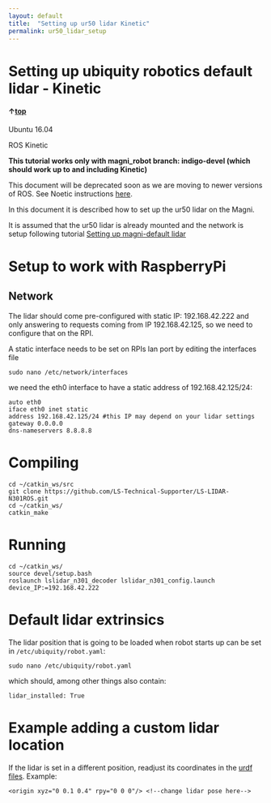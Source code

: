 ```yaml
---
layout: default
title:  "Setting up ur50 lidar Kinetic"
permalink: ur50_lidar_setup
---
```

# Setting up ubiquity robotics default lidar - Kinetic

#### &uarr;[top]( https://ubiquityrobotics.github.io/learn/)

Ubuntu 16.04

ROS Kinetic

**This tutorial works only with magni_robot branch: indigo-devel (which should work up to and including Kinetic)**

This document will be deprecated soon as we are moving to newer versions of ROS. See Noetic instructions [here](ur50_lidar_setup_noetic.md).

In this document it is described how to set up the ur50 lidar on the Magni.

It is assumed that the ur50 lidar is already mounted and the network is setup following tutorial [Setting up magni-default lidar](/learn/doing_more/ur50_lidar_setup_common.md)



# Setup to work with RaspberryPi

## Network
The lidar should come pre-configured with static IP: 192.168.42.222 and only answering to requests coming from IP 192.168.42.125, so we need to configure that on the RPI.

A static interface needs to be set on RPIs lan port by editing the interfaces file

    sudo nano /etc/network/interfaces

we need the eth0 interface to have a static address of 192.168.42.125/24:

    auto eth0
	iface eth0 inet static
	address 192.168.42.125/24 #this IP may depend on your lidar settings
	gateway 0.0.0.0
	dns-nameservers 8.8.8.8

# Compiling

    cd ~/catkin_ws/src
    git clone https://github.com/LS-Technical-Supporter/LS-LIDAR-N301ROS.git
    cd ~/catkin_ws/
    catkin_make
    

# Running

    cd ~/catkin_ws/
    source devel/setup.bash
    roslaunch lslidar_n301_decoder lslidar_n301_config.launch device_IP:=192.168.42.222
    

# Default lidar extrinsics

The lidar position that is going to be loaded when robot starts up can be set in  `/etc/ubiquity/robot.yaml`:

    sudo nano /etc/ubiquity/robot.yaml

which should, among other things also contain:

    lidar_installed: True


# Example adding a custom lidar location

If the lidar is set in a different position, readjust its coordinates in the [urdf files](https://github.com/UbiquityRobotics/magni_robot/blob/4c43300e4fc08a37f5206c9db85a6e11105f91d6/magni_description/urdf/magni.urdf.xacro#L205). Example:

    <origin xyz="0 0.1 0.4" rpy="0 0 0"/> <!--change lidar pose here-->
